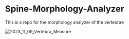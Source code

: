 # Spine-Morphology-Analyzer
This is a repo for the morphology analyzer of the vertebrae

![2023_11_09_Vertebra_Measure](https://github.com/VisSim-UniKO/3D-Spinal-Alignment-Analyzer/assets/12137187/32ef2158-a947-469b-a32b-3977576f9577)
